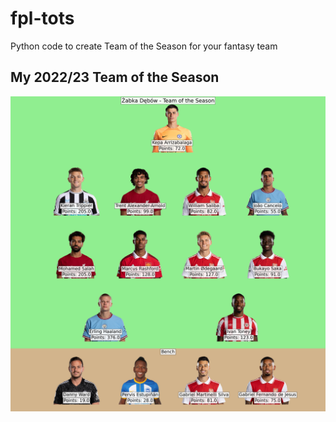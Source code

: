 # fpl-tots
 Python code to create Team of the Season for your fantasy team

## My 2022/23 Team of the Season
![my 2022/23 fpl tots](https://github.com/maahcin/fpl-tots/blob/main/%C5%BBabka%20D%C4%99b%C3%B3w_tots.png)
